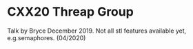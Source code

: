 # CXX20 Threap Group

Talk by Bryce December 2019. Not all stl features available yet, e.g.semaphores. (04/2020)
